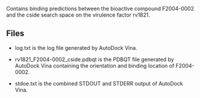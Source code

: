 Contains binding predictions between the bioactive compound F2004-0002 and the cside search space on the virulence factor rv1821.

## Files

- log.txt is the log file generated by AutoDock Vina.

- rv1821_F2004-0002_cside.pdbqt is the PDBQT file generated by AutoDock Vina containing the orientation and binding location of F2004-0002.

- stdoe.txt is the combined STDOUT and STDERR output of AutoDock Vina.

